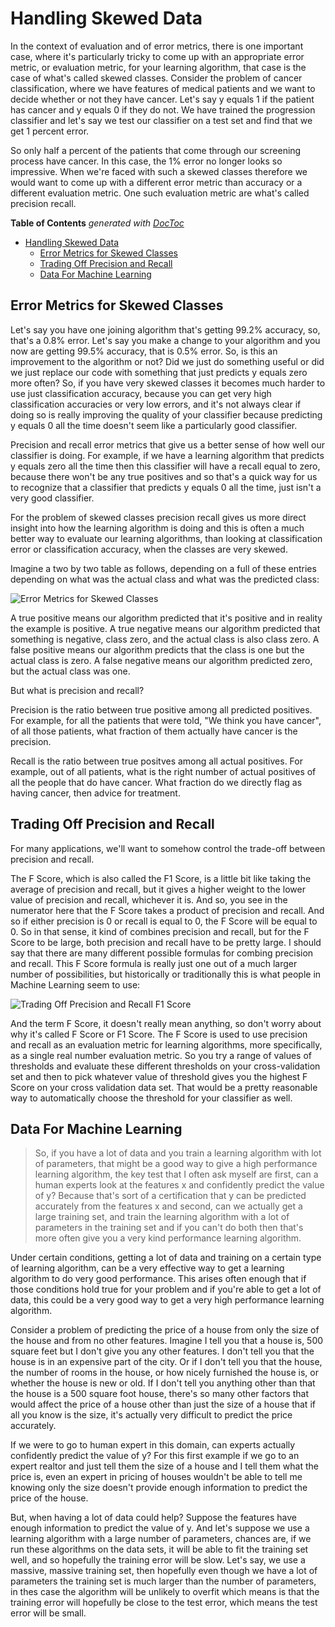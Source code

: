 # Handling Skewed Data

In the context of evaluation and of error metrics, there is one important case, where it's particularly tricky to come up with an appropriate error metric, or evaluation metric, for your learning algorithm, that case is the case of what's called skewed classes. Consider the problem of cancer classification, where we have features of medical patients and we want to decide whether or not they have cancer. Let's say y equals 1 if the patient has cancer and y equals 0 if they do not. We have trained the progression classifier and let's say we test our classifier on a test set and find that we get 1 percent error.

So only half a percent of the patients that come through our screening process have cancer. In this case, the 1% error no longer looks so impressive. When we're faced with such a skewed classes therefore we would want to come up with a different error metric than accuracy or a different evaluation metric. One such evaluation metric are what's called precision recall.

<!-- START doctoc generated TOC please keep comment here to allow auto update -->
<!-- DON'T EDIT THIS SECTION, INSTEAD RE-RUN doctoc TO UPDATE -->
**Table of Contents**  *generated with [DocToc](https://github.com/thlorenz/doctoc)*

- [Handling Skewed Data](#handling-skewed-data)
  - [Error Metrics for Skewed Classes](#error-metrics-for-skewed-classes)
  - [Trading Off Precision and Recall](#trading-off-precision-and-recall)
  - [Data For Machine Learning](#data-for-machine-learning)

<!-- END doctoc generated TOC please keep comment here to allow auto update -->

## Error Metrics for Skewed Classes

Let's say you have one joining algorithm that's getting 99.2% accuracy, so, that's a 0.8% error. Let's say you make a change to your algorithm and you now are getting 99.5% accuracy, that is 0.5% error. So, is this an improvement to the algorithm or not? Did we just do something useful or did we just replace our code with something that just predicts y equals zero more often? So, if you have very skewed classes it becomes much harder to use just classification accuracy, because you can get very high classification accuracies or very low errors, and it's not always clear if doing so is really improving the quality of your classifier because predicting y equals 0 all the time doesn't seem like a particularly good classifier.

Precision and recall error metrics that give us a better sense of how well our classifier is doing. For example, if we have a learning algorithm that predicts y equals zero all the time then this classifier will have a recall equal to zero, because there won't be any true positives and so that's a quick way for us to recognize that a classifier that predicts y equals 0 all the time, just isn't a very good classifier.

For the problem of skewed classes precision recall gives us more direct insight into how the learning algorithm is doing and this is often a much better way to evaluate our learning algorithms, than looking at classification error or classification accuracy, when the classes are very skewed.

Imagine a two by two table as follows, depending on a full of these entries depending on what was the actual class and what was the predicted class:

![Error Metrics for Skewed Classes](https://i.imgur.com/jjhWMcV.png)

A true positive means our algorithm predicted that it's positive and in reality the example is positive.
A true negative means our algorithm predicted that something is negative, class zero, and the actual class is also class zero.
A false positive means our algorithm predicts that the class is one but the actual class is zero.
A false negative means our algorithm predicted zero, but the actual class was one.

But what is precision and recall?

Precision is the ratio between true positive among all predicted positives. For example, for all the patients that were told, "We think you have cancer", of all those patients, what fraction of them actually have cancer is the precision.

Recall is the ratio between true positves among all actual positives. For example, out of all patients, what is the right number of actual positives of all the people that do have cancer. What fraction do we directly flag as having cancer, then advice for treatment.

## Trading Off Precision and Recall

For many applications, we'll want to somehow control the trade-off between precision and recall.

The F Score, which is also called the F1 Score, is a little bit like taking the average of precision and recall, but it gives a higher weight to the lower value of precision and recall, whichever it is. And so, you see in the numerator here that the F Score takes a product of precision and recall. And so if either precision is 0 or recall is equal to 0, the F Score will be equal to 0. So in that sense, it kind of combines precision and recall, but for the F Score to be large, both precision and recall have to be pretty large. I should say that there are many different possible formulas for combing precision and recall. This F Score formula is really just one out of a much larger number of possibilities, but historically or traditionally this is what people in Machine Learning seem to use:

![Trading Off Precision and Recall F1 Score](blob:https://imgur.com/c9bb13c9-da81-4563-ae58-25305514fe7a)

And the term F Score, it doesn't really mean anything, so don't worry about why it's called F Score or F1 Score. The F Score is used to use precision and recall as an evaluation metric for learning algorithms, more specifically, as a single real number evaluation metric. So you try a range of values of thresholds and evaluate these different thresholds on your cross-validation set and then to pick whatever value of threshold gives you the highest F Score on your cross validation data set. That would be a pretty reasonable way to automatically choose the threshold for your classifier as well.

## Data For Machine Learning

> So, if you have a lot of data and you train a learning algorithm with lot of parameters, that might be a good way to give a high performance learning algorithm, the key test that I often ask myself are first, can a human experts look at the features x and confidently predict the value of y? Because that's sort of a certification that y can be predicted accurately from the features x and second, can we actually get a large training set, and train the learning algorithm with a lot of parameters in the training set and if you can't do both then that's more often give you a very kind performance learning algorithm.

Under certain conditions, getting a lot of data and training on a certain type of learning algorithm, can be a very effective way to get a learning algorithm to do very good performance. This arises often enough that if those conditions hold true for your problem and if you're able to get a lot of data, this could be a very good way to get a very high performance learning algorithm.

Consider a problem of predicting the price of a house from only the size of the house and from no other features. Imagine I tell you that a house is, 500 square feet but I don't give you any other features. I don't tell you that the house is in an expensive part of the city. Or if I don't tell you that the house, the number of rooms in the house, or how nicely furnished the house is, or whether the house is new or old. If I don't tell you anything other than that the house is a 500 square foot house, there's so many other factors that would affect the price of a house other than just the size of a house that if all you know is the size, it's actually very difficult to predict the price accurately.

If we were to go to human expert in this domain, can experts actually confidently predict the value of y? For this first example if we go to an expert realtor and just tell them the size of a house and I tell them what the price is, even an expert in pricing of houses wouldn't be able to tell me knowing only the size doesn't provide enough information to predict the price of the house.

But, when having a lot of data could help? Suppose the features have enough information to predict the value of y. And let's suppose we use a learning algorithm with a large number of parameters, chances are, if we run these algorithms on the data sets, it will be able to fit the training set well, and so hopefully the training error will be slow. Let's say, we use a massive, massive training set, then hopefully even though we have a lot of parameters the training set is much larger than the number of parameters, in thes case the algorithm will be unlikely to overfit which means is that the training error will hopefully be close to the test error, which means the test error will be small.
